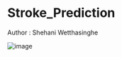 # Stroke_Prediction
Author : Shehani Wetthasinghe

![image](https://user-images.githubusercontent.com/50593017/200030044-6d5a4985-db9a-430a-bb79-5007dc8ba86a.png)

